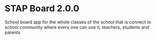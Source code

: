 # STAP Board 2.0.0

School board app for the whole classes of the school that is connect to school community where every one can use it, teachers, students and parents

